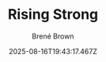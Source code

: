 ---
title: "Rising Strong"
date: "2025-08-16T19:43:17.467Z"
author: "Brené Brown"
read_year: "NO"
recommendation: '3'
url: /bookshelf/rising-strong
---